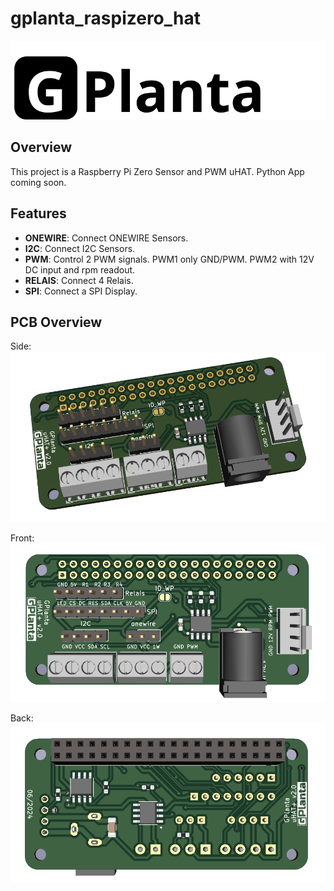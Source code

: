 # gplanta_raspizero_hat
![Project Logo](logo.svg)
## Overview

This project is a Raspberry Pi Zero Sensor and PWM uHAT.
Python App coming soon.

## Features

- **ONEWIRE**: Connect ONEWIRE Sensors.
- **I2C**: Connect I2C Sensors.
- **PWM**: Control 2 PWM signals. PWM1 only GND/PWM. PWM2 with 12V DC input and rpm readout.
- **RELAIS**: Connect 4 Relais.
- **SPI**: Connect a SPI Display.
## PCB Overview
Side:
![Side Logo](pcb_side.png)

Front:
![Front Logo](pcb_front.png)

Back:
![Back Logo](pcb_back.png)
